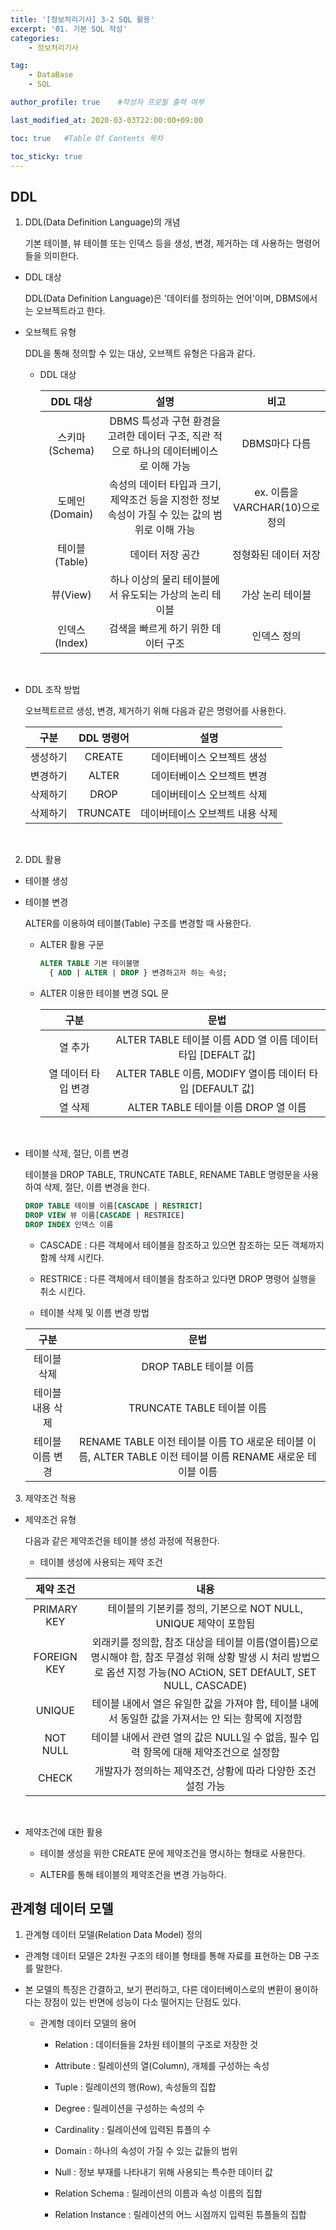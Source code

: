 ```yaml
---
title: '[정보처리기사] 3-2 SQL 활용' 
excerpt: '01. 기본 SQL 작성'
categories:
    - 정보처리기사

tag:
    - DataBase
    - SQL

author_profile: true    #작성자 프로필 출력 여부

last_modified_at: 2020-03-03T22:00:00+09:00

toc: true   #Table Of Contents 목차 

toc_sticky: true
---
```


## DDL

1. DDL(Data Definition Language)의 개념

    기본 테이블, 뷰 테이블 또는 인덱스 등을 생성, 변경, 제거하는 데 사용하는 명령어 들을 의미한다.

  - DDL 대상
    
    DDL(Data Definition Language)은 '데이터를 정의하는 언어'이며, DBMS에서는 오브젝트라고 한다.
  
  - 오브젝트 유형

    DDL을 통해 정의할 수 있는 대상, 오브젝트 유형은 다음과 같다.

    - DDL 대상

      | DDL 대상 |  설명  |  비고  |
      |:--------:|:------:|:--------:|
      |스키마(Schema)|DBMS 특성과 구현 환경을 고려한 데이터 구조, 직관 적으로 하나의 데이터베이스로 이해 가능|DBMS마다 다름|
      |도메인 (Domain)|속성의 데이터 타입과 크기, 제약조건 등을 지정한 정보 속성이 가질 수 있는 값의 범위로 이해 가능 |ex. 이름을 VARCHAR(10)으로 정의 |
      |테이블 (Table)|데이터 저장 공간|정형화된 데이터 저장|
      |뷰(View)|하나 이상의 물리 테이블에서 유도되는 가상의 논리 테이블|가상 논리 테이블|
      |인덱스 (Index)|검색을 빠르게 하기 위한 데이터 구조|인덱스 정의|

      <br>

  - DDL 조작 방법
    
    오브젝트르르 생성, 변경, 제거하기 위해 다음과 같은 명령어를 사용한다.
    
    |구분|DDL 명령어|설명|
    |:------:|:---:|:---:|
    |생성하기|CREATE|데이터베이스 오브젝트 생성|
    |변경하기|ALTER|데이터베이스 오브젝트 변경|
    |삭제하기|DROP|데이버테이스 오브젝트 삭제|
    |삭제하기|TRUNCATE|데이버테이스 오브젝트 내용 삭제| 

    <br>

2. DDL 활용
  - 테이블 생성
  
  - 테이블 변경

    ALTER를 이용하여 테이블(Table) 구조를 변경할 때 사용한다. 

    - ALTER 활용 구문
      ```SQL
      ALTER TABLE 기본 테이블명
        { ADD | ALTER | DROP } 변경하고자 하는 속성;
      ```

    - ALTER 이용한 테이블 변경 SQL 문
      
      |구분|문법|
      |:------:|:---:|
      |열 추가|ALTER TABLE 테이블 이름 ADD 열 이름 데이터 타입 [DEFALT 값]|
      |열 데이터 타입 변경| ALTER TABLE 이름, MODIFY 열이름 데이터 타입 [DEFAULT 값]|
      |열 삭제|ALTER TABLE 테이블 이름 DROP 열 이름|

      <br>

  - 테이블 삭제, 절단, 이름 변경

    테이블을 DROP TABLE, TRUNCATE TABLE, RENAME TABLE 명령문을 사용하여 삭제, 절단, 이름 변경을 한다.

    ```SQL
    DROP TABLE 테이블 이름[CASCADE | RESTRICT]
    DROP VIEW 뷰 이름[CASCADE | RESTRICE]
    DROP INDEX 인덱스 이름
    ```

    - CASCADE : 다른 객체에서 테이블을 참조하고 있으면 참조하는 모든 객체까지 함께 삭제 시킨다.

    - RESTRICE : 다른 객체에서 테이블을 참조하고 있다면 DROP 명령어 실행을 취소 시킨다.

    - 테이블 삭제 및 이름 변경 방법

    |구분|문법|
    |:------:|:---:|
    |테이블 삭제|DROP TABLE 테이블 이름|
    |테이블 내용 삭제|TRUNCATE TABLE 테이블 이름|
    |테이블 이름 변경|RENAME TABLE 이전 테이블 이름 TO 새로운 테이블 이름, ALTER TABLE 이전 테이블 이름 RENAME 새로운 테이블 이름|

3. 제약조건 적용

  - 제약조건 유형

    다음과 같은 제약조건을 테이블 생성 과정에 적용한다.
    
    - 테이블 생성에 사용되는 제약 조건

    |제약 조건|내용|
    |:------:|:---:|
    |PRIMARY KEY|테이블의 기본키를 정의, 기본으로 NOT NULL, UNIQUE 제약이 포함됨|
    |FOREIGN KEY|외래키를 정의함, 참조 대상을 테이블 이름(열이름)으로 명시해야 함, 참조 무결성 위해 상황 발생 시 처리 방법으로 옵션 지정 가능(NO ACtiON, SET DEfAULT, SET NULL, CASCADE)|
    |UNIQUE|테이블 내에서 열은 유일한 값을 가져야 함, 테이블 내에서 동일한 값을 가져서는 안 되는 항목에 지정함|
    |NOT NULL|테이블 내에서 관련 열의 값은 NULL일 수 없음, 필수 입력 항목에 대해 제약조건으로 설정함|
    |CHECK|개발자가 정의하는 제약조건, 상황에 따라 다양한 조건 설정 가능|

  <br>

  - 제약조건에 대한 활용

    - 테이블 생성을 위한 CREATE 문에 제약조건을 명시하는 형태로 사용한다.

    - ALTER를 통해 테이블의 제약조건을 변경 가능하다.

## 관계형 데이터 모델

1. 관계형 데이터 모델(Relation Data Model) 정의

  - 관계형 데이터 모델은 2차원 구조의 테이블 형태를 통해 자료를 표현하는 DB 구조를 말한다.

  - 본 모델의 특징은 간결하고, 보기 편리하고, 다른 데이터베이스로의 변환이 용이하다는 장점이 있는 반면에 성능이 다소 떨어지는 단점도 있다.

    - 관계형 데이터 모델의 용어

      - Relation : 데이터들을 2차원 테이블의 구조로 저장한 것

      - Attribute : 릴레이션의 열(Column), 개체를 구성하는 속성

      - Tuple : 릴레이션의 행(Row), 속성들의 집합

      - Degree : 릴레이션을 구성하는 속성의 수

      - Cardinality : 릴레이션에 입력된 튜플의 수

      - Domain : 하나의 속성이 가질 수 있는 값들의 범위

      - Null : 정보 부재를 나타내기 위해 사용되는 특수한 데이터 값

      - Relation Schema : 릴레이션의 이름과 속성 이름의 집합

      - Relation Instance : 릴레이션의 어느 시점까지 입력된 튜플들의 집합
